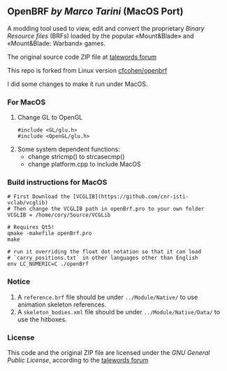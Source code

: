 OpenBRF _by Marco Tarini_ (MacOS Port)
------------------------

A modding tool used to view, edit and convert the proprietary _Binary Resource files_ (BRFs) loaded by the popular «Mount&Blade» and «Mount&Blade: Warband» games.

The original source code ZIP file at [talewords forum](https://forums.taleworlds.com/index.php?topic=72279.0)

This repo is forked from Linux version [cfcohen/openbrf](https://github.com/cfcohen/openbrf)

I did some changes to make it run under MacOS.
### For MacOS
1. Change GL to OpenGL
    ```
    #include <GL/glu.h>
    #include <OpenGL/glu.h>
    ```
2. Some system dependent functions:
    - change stricmp() to strcasecmp()
    - change platform.cpp to include MacOS

### Build instructions for MacOS
    # First Download the [VCGLIB](https://github.com/cnr-isti-vclab/vcglib)
    # Then change the VCGLIB path in openBrf.pro to your own folder
    VCGLIB = /home/cory/Source/VCGLib

    # Requires Qt5!
    qmake -makefile openBrf.pro
    make
    
    # run it overriding the float dot notation so that it can load
    # `carry_positions.txt` in other languages other than English
    env LC_NUMERIC=C ./openBrf

### Notice
1. A `reference.brf` file should be under `../Module/Native/` to use animation skeleton references.
2. A `skeleton_bodies.xml` file should be under `../Module/Native/Data/` to use the hitboxes.

### License
This code and the original ZIP file are licensed under the _GNU
General Public License_, according to the
[talewords forum](https://forums.taleworlds.com/index.php?topic=72279.0)